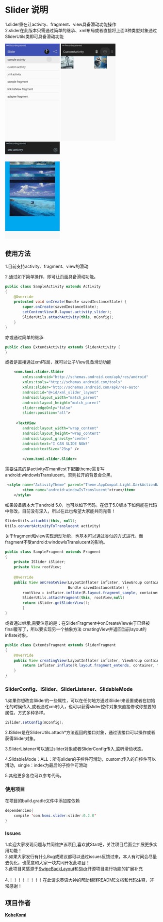 Slider  说明
=================================== 
1.slider重在让activity、fragment、view具备滑动功能操作<br/>
2.slider在此版本只需通过简单的继承、xml布局或者直接将上面3种类型对象通过SliderUtils类即可具备滑动功能<br/>

![Slider](images/s1.gif "Gif Example 1") 
![Slider](images/s2.gif "Gif Example 2")  
![Slider](images/s3.gif "Gif Example 3")  


## 使用方法

1.目前支持activity、fragment、view的滑动<br/>

2.通过如下简单操作，即可让页面具备滑动功能。<br/>

```java
public class SampleActivity extends Activity
{
    @Override
    protected void onCreate(Bundle savedInstanceState) {
        super.onCreate(savedInstanceState);
        setContentView(R.layout.activity_slider);
        SliderUtils.attachActivity(this, mConfig);
    }
}
```

亦或通过简单的继承:

```java
public class ExtendsActivity extends SliderActivity {
}
```
或者是直接通过xml布局，就可以让子View具备滑动功能
```xml
    <com.komi.slider.Slider
        xmlns:android="http://schemas.android.com/apk/res/android"
        xmlns:tools="http://schemas.android.com/tools"
        xmlns:slider="http://schemas.android.com/apk/res-auto"
        android:id="@+id/xml_slider_layout"
        android:layout_width="match_parent"
        android:layout_height="match_parent"
        slider:edgeOnly="false"
        slider:position="all">
        
     <TextView
        android:layout_width="wrap_content"
        android:layout_height="wrap_content"
        android:layout_gravity="center"
        android:text="I CAN SLIDE NOW!"
        android:textSize="23sp" />
        
        </com.komi.slider.Slider>
```


需要注意的是activity在manifest下配置theme需复写android:windowIsTranslucent，否则拉开的背景会全黑。
```xml
 <style name="ActivityTheme" parent="Theme.AppCompat.Light.DarkActionBar">
        <item name="android:windowIsTranslucent">true</item>
    </style>
```
如果设备版本大于android 5.0，也可以如下代码。在低于5.0版本下如何能在代码中修改，目前没有深入，所以在此也希望大家能共同完善！
```java
SliderUtils.attachUi(this, null);
Utils.convertActivityToTranslucent activity)
```

关于fragment和view实现滑动功能，也基本可以通过类似的方式进行。而fragment不受android:windowIsTranslucent的影响。
```java
public class SampleFragment extends Fragment 
{  
    private ISlider iSlider;
    private View rootView;
    
    @Override
    public View onCreateView(LayoutInflater inflater, ViewGroup container,
                             Bundle savedInstanceState) {
        rootView = inflater.inflate(R.layout.fragment_sample, container, false);
        SliderUtils.attachFragment(this, rootView,null)
        return iSlider.getSliderView();
        }
}
```
或者通过继承,需要注意的是：在SliderFragment中onCreateView由于已经被final覆写了，所以要实现另一个抽象方法
creatingView并返回当前layout的inflate对象。
```java
public class ExtendsFragment extends SliderFragment
{
    @Override
    public View creatingView(LayoutInflater inflater, ViewGroup container, Bundle savedInstanceState) {
        return inflater.inflate(R.layout.fragment_entends, container, false);
    }
}
```


### SliderConfig、ISlider、SliderListener、SlidableMode

1.如果你想改变Slider的一些属性，可以在任何地方通过iSlider来设置或者在初始化的时候传入,或者通过xml传入，也可以获得slider控件对象来直接修改你想要的属性，方式多种多样。<br/>
```java
iSlider.setConfig(mConfig);
```
2.ISlider是在SliderUtils.attach*方法返回的接口对象，通过该接口可以操作或者获得Slider对象。<br/>

3.SliderListener可以通过slider对象或者SliderConfig传入,监听滑动状态。<br/>

4.SlidableMode：ALL：所有slider的子控件可滑动，custom:传入的自控件可以滑动，single：index为最后的子控件可滑动<br/>

5.其他更多各位可以参考代码。<br/>

### 使用项目

在项目的build.gradle文件中添加库依赖
```java
dependencies{
    compile 'com.komi.slider:slider:0.2.0'
}
```

### Issues

1.欢迎大家发现问题与共同维护该项目,喜欢就Star吧，关注项目后面会扩展更多实用功能！<br/>
2.如果大家发行有什么Bug或建议都可以通过issues反馈过来，本人有时间会尽量去优化，也愿意和大家一块共同开发此项目！<br/>
3.此项目灵感源于[SwipeBackLayout](https://github.com/ikew0ng/SwipeBackLayout)和[Slidr](https://github.com/r0adkll/Slidr)开源项目进行功能的扩展补充<br />  
4.！！！！！！！！在此请求英语大神的帮助翻译README文档和代码注释，非常感谢！<br/>

## 项目作者
 **[KobeKomi](https://github.com/KobeKomi)** 
